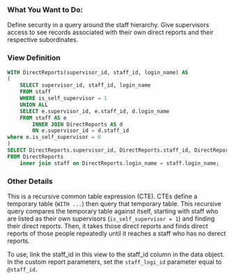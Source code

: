 ### What You Want to Do:
Define security in a query around the staff hierarchy. Give supervisors access to see records associated with their own direct reports and their respective subordinates.

### View Definition
```sql
WITH DirectReports(supervisor_id, staff_id, login_name) AS
(  
    SELECT supervisor_id, staff_id, login_name
    FROM staff   
    WHERE is_self_supervisor = 1 
    UNION ALL  
    SELECT e.supervisor_id, e.staff_id, d.login_name
    FROM staff AS e  
        INNER JOIN DirectReports AS d
        ON e.supervisor_id = d.staff_id
where e.is_self_supervisor = 0
)  
SELECT DirectReports.supervisor_id, DirectReports.staff_id, DirectReports.login_name, staff.staff_id as user_id
FROM DirectReports 
    inner join staff on DirectReports.login_name = staff.login_name;
```

### Other Details
This is a recursive common table expression (CTE). CTEs define a temporary table (`WITH ...`) then query that temporary table. This recursive query compares the temporary table against itself, starting with staff who are listed as their own supervisors (`is_self_supervisor = 1`) and finding their direct reports. Then, it takes those direct reports and finds direct reports of those people repeatedly until it reaches a staff who has no derect reports.

To use, link the staff_id in this view to the staff_id column in the data object. In the custom report parameters, set the `staff_logi_id` parameter equal to `@staff_id`.
